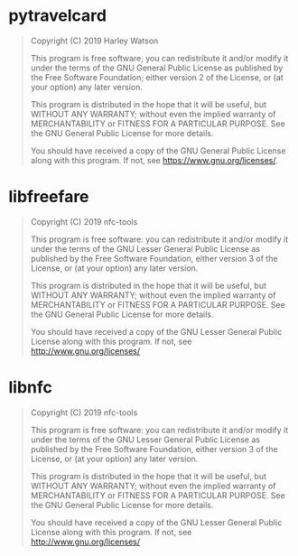 # pytravelcard
> Copyright (C) 2019  Harley Watson
>
> This program is free software; you can redistribute it and/or
> modify it under the terms of the GNU General Public License
> as published by the Free Software Foundation; either version 2
> of the License, or (at your option) any later version.
>
> This program is distributed in the hope that it will be useful,
> but WITHOUT ANY WARRANTY; without even the implied warranty of
> MERCHANTABILITY or FITNESS FOR A PARTICULAR PURPOSE.  See the
> GNU General Public License for more details.
>
> You should have received a copy of the GNU General Public License
> along with this program.  If not, see <https://www.gnu.org/licenses/>.

# libfreefare
> Copyright (C) 2019  nfc-tools
>
> This program is free software: you can redistribute it and/or modify it
> under the terms of the GNU Lesser General Public License as published by the
> Free Software Foundation, either version 3 of the License, or (at your
> option) any later version.
>
> This program is distributed in the hope that it will be useful, but WITHOUT
> ANY WARRANTY; without even the implied warranty of MERCHANTABILITY or
> FITNESS FOR A PARTICULAR PURPOSE.  See the GNU General Public License for
> more details.
>
> You should have received a copy of the GNU Lesser General Public License
> along with this program.  If not, see <http://www.gnu.org/licenses/>

# libnfc
> Copyright (C) 2019  nfc-tools
>
> This program is free software: you can redistribute it and/or modify it
> under the terms of the GNU Lesser General Public License as published by the
> Free Software Foundation, either version 3 of the License, or (at your
> option) any later version.
>
> This program is distributed in the hope that it will be useful, but WITHOUT
> ANY WARRANTY; without even the implied warranty of MERCHANTABILITY or
> FITNESS FOR A PARTICULAR PURPOSE.  See the GNU General Public License for
> more details.
>
> You should have received a copy of the GNU Lesser General Public License
> along with this program.  If not, see <http://www.gnu.org/licenses/>